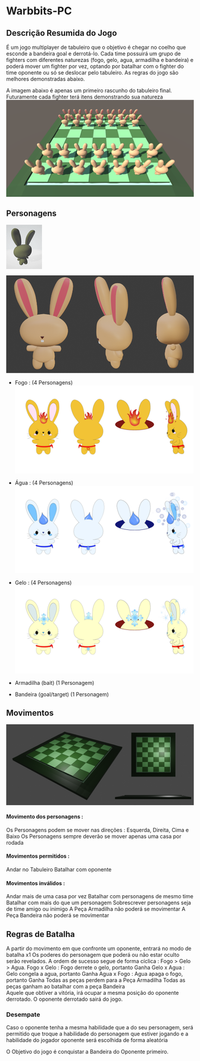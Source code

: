 # Warbbits-PC

## Descrição Resumida do Jogo

 É um jogo multiplayer de tabuleiro que o objetivo é chegar no coelho que esconde a bandeira goal e derrotá-lo. 
 Cada time possuirá um grupo de fighters com diferentes naturezas (fogo, gelo, agua, armadilha e bandeira) e poderá mover um fighter por vez, optando por batalhar com o fighter do time oponente ou só se deslocar pelo tabuleiro. As regras do jogo são melhores demonstradas abaixo. 

A imagem abaixo é apenas um primeiro rascunho do tabuleiro final. Futuramente cada fighter terá itens demonstrando sua natureza
![Rascunho da Imagem de Batalha](https://github.com/lynapax/Warbbits/blob/main/Data/Tabuleiro%20montado%203D%20-%20rascunho.png)
## Personagens 

![Idle](https://github.com/lynapax/Warbbits/blob/main/Data/Fighter%20modelo%203D%20-%20idle.gif)

![Modelo 3D do Fighter](https://github.com/lynapax/Warbbits/blob/main/Arquivos%20Blender/Concepts%20e%20modelos/Coelho%20-%20modelo%203D%20simplificado.png)

* Fogo  : (4 Personagens)
![Concept FireFighter - time Red](https://github.com/lynapax/Warbbits/blob/main/Arquivos%20Blender/Concepts%20e%20modelos/fire%20fighter%20red.png)

* Água  : (4 Personagens)
![Concept WaterFighter - time Blue](https://github.com/lynapax/Warbbits/blob/main/Arquivos%20Blender/Concepts%20e%20modelos/water%20fighter%20blue.png)

* Gelo   : (4 Personagens) 
![Concept IceFighter - time Red](https://github.com/lynapax/Warbbits/blob/main/Arquivos%20Blender/Concepts%20e%20modelos/ice%20fighter%20red.png)



* Armadilha (bait) (1 Personagem)

* Bandeira (goal/target) (1 Personagem) 


## Movimentos 

![Modelo 3D do tabuleiro](https://github.com/lynapax/Warbbits/blob/main/Arquivos%20Blender/Concepts%20e%20modelos/Tabuleiro%20-%20Modelo%203D.png)


#### Movimento dos personagens : 
Os Personagens podem se mover nas direções : Esquerda, Direita, Cima e Baixo 
Os Personagens sempre deverão se mover apenas uma casa por rodada 

#### Movimentos permitidos : 
Andar no Tabuleiro 
Batalhar com oponente 

#### Movimentos inválidos : 
Andar mais de uma casa por vez 
Batalhar com personagens de mesmo time 
Batalhar com mais do que um personagem 
Sobrescrever personagens seja de time amigo ou inimigo 
A Peça Armadilha não poderá se movimentar 
A Peça Bandeira não poderá se movimentar 


## Regras de Batalha 

A partir do movimento em que confronte um oponente, entrará no modo de batalha x1 
Os poderes do personagem que poderá ou não estar oculto serão revelados. 
A ordem de sucesso segue de forma cíclica : 
Fogo > Gelo > Agua. 
Fogo x Gelo : Fogo derrete o gelo, portanto Ganha 
Gelo x Agua : Gelo congela a agua, portanto Ganha 
Agua x Fogo : Agua apaga o fogo, portanto Ganha 
Todas as peças perdem para a Peça Armadilha 
Todas as peças ganham ao batalhar com a peça Bandeira  
Aquele que obtiver a vitória, irá ocupar a mesma posição do oponente derrotado.
O oponente derrotado sairá do jogo.

### Desempate 

Caso o oponente tenha a mesma habilidade que a do seu personagem, será permitido que troque a habilidade do personagem que estiver jogando e a habilidade do jogador oponente será escolhida de forma aleatória

O Objetivo do jogo é conquistar a Bandeira do Oponente primeiro. 

